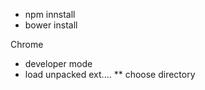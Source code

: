 * npm innstall
* bower install

Chrome 
* developer mode
* load unpacked ext....
** choose directory